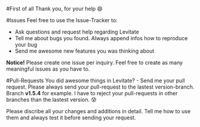 #First of all
Thank you, for your help :smile:

#Issues
Feel free to use the Issue-Tracker to:
* Ask questions and request help regarding Levitate
* Tell me about bugs you found. Always append infos how to reproduce your bug
* Send me awesome new features you was thinking about

**Notice!** Please create one issue per inquiry. Feel free to create as many meaningful issues as you have to. 

#Pull-Requests
You did awesome things in Levitate? - Send me your pull request. Please always send your pull-request to the lastest version-branch. Branch **v1.5.4** for example. 
I have to reject your pull-requests in other branches than the lastest version. :cold_sweat: 

Please discribe all your changes and additions in detail. Tell me how to use them and always test it before sending your request. 
